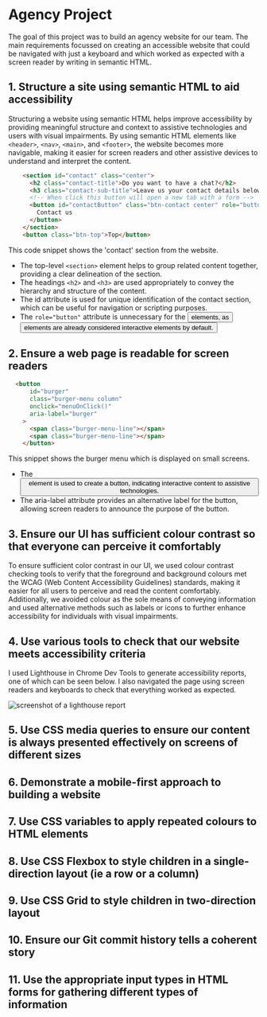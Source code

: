 # Agency Project

The goal of this project was to build an agency website for our team. The main requirements focussed on creating an accessible website that could be navigated with just a keyboard and which worked as expected with a screen reader by writing in semantic HTML.

## 1. Structure a site using semantic HTML to aid accessibility

Structuring a website using semantic HTML helps improve accessibility by providing meaningful structure and context to assistive technologies and users with visual impairments.
By using semantic HTML elements like `<header>`, `<nav>`, `<main>`, and `<footer>`, the website becomes more navigable, making it easier for screen readers and other assistive devices to understand and interpret the content.

```html <h2 class="sub-title center">How to get in touch</h2>
    <section id="contact" class="center">
      <h2 class="contact-title">Do you want to have a chat?</h2>
      <h3 class="contact-sub-title">Leave us your contact details below</h3>
      <!-- When click this button will open a new tab with a form -->
      <button id="contactButton" class="btn-contact center" role="button">
        Contact us
      </button>
    </section>
    <button class="btn-top">Top</button>
```

This code snippet shows the 'contact' section from the website.

   - The top-level `<section>` element helps to group related content together, providing a clear delineation of the section.
   - The headings `<h2>` and `<h3>` are used appropriately to convey the hierarchy and structure of the content.
   - The id attribute is used for unique identification of the contact section, which can be useful for navigation or scripting purposes.
   - The `role="button"` attribute is unnecessary for the <button> elements, as <button> elements are already considered interactive elements by default.

## 2. Ensure a web page is readable for screen readers
  
  ```html
    <button
        id="burger"
        class="burger-menu column"
        onclick="menuOnClick()"
        aria-label="burger"
      >
        <span class="burger-menu-line"></span>
        <span class="burger-menu-line"></span>
      </button>
  ```
This snippet shows the burger menu which is displayed on small screens.
  
  - The <button> element is used to create a button, indicating interactive content to assistive technologies.
  - The aria-label attribute provides an alternative label for the button, allowing screen readers to announce the purpose of the button.

## 3. Ensure our UI has sufficient colour contrast so that everyone can perceive it comfortably
  
To ensure sufficient color contrast in our UI, we used colour contrast checking tools to verify that the foreground and background colours met the WCAG (Web Content Accessibility Guidelines) standards, making it easier for all users to perceive and read the content comfortably. Additionally, we avoided colour as the sole means of conveying information and used alternative methods such as labels or icons to further enhance accessibility for individuals with visual impairments.

## 4. Use various tools to check that our website meets accessibility criteria

 I used Lighthouse in Chrome Dev Tools to generate accessibility reports, one of which can be seen below. I also navigated the page using screen readers and keyboards to check that everything worked as expected.
  
  ![screenshot of a  lighthouse report](https://github.com/sgroi-l/FAC-Portfolio/assets/74066857/066cfd52-3f38-4204-9a94-3994e626584b)
## 5. Use CSS media queries to ensure our content is always presented effectively on screens of different sizes

## 6. Demonstrate a mobile-first approach to building a website


## 7. Use CSS variables to apply repeated colours to HTML elements

## 8. Use CSS Flexbox to style children in a single-direction layout (ie a row or a column)

## 9. Use CSS Grid to style children in two-direction layout

## 10. Ensure our Git commit history tells a coherent story

## 11. Use the appropriate input types in HTML forms for gathering different types of information
